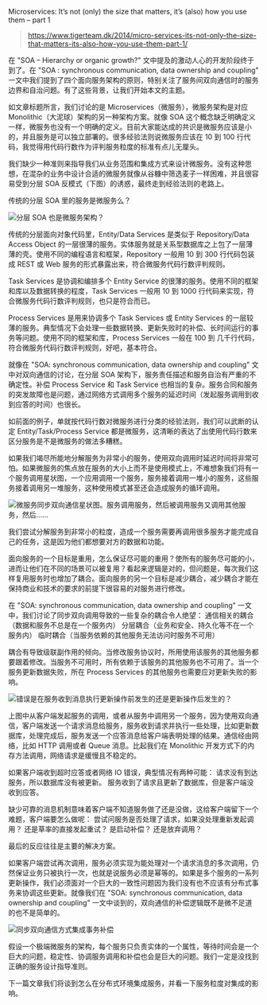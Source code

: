 ﻿Microservices: It’s not (only) the size that matters, it’s (also) how you use them – part 1

> https://www.tigerteam.dk/2014/micro-services-its-not-only-the-size-that-matters-its-also-how-you-use-them-part-1/

在 "SOA – Hierarchy or organic growth?" 文中提及的激动人心的开发阶段终于到了。在 "SOA : synchronous communication, data ownership and coupling" 一文中我们提到了四个面向服务架构的原则，特别关注了服务间双向通信时的服务边界和自治问题。有了这些背景，让我们开始本文的主题。

如文章标题所言，我们讨论的是 Microservices（微服务），微服务架构是对应 Monolithic（大泥球）架构的另一种架构方案。就像 SOA 这个概念缺乏明确定义一样，微服务也没有一个明确的定义。目前大家能达成的共识是微服务应该是小的，并且服务是可以独立部署的。很多经验法则说微服务应该在 10 到 100 行代码，我觉得用代码行数作为评判服务粒度的标准有点儿无厘头。

我们缺少一种准则来指导我们从业务范围和集成方式来设计微服务。没有这种思想，在混杂的业务中设计合适的微服务就像从谷糠中筛选麦子一样困难，并且很容易受到分层 SOA 反模式（下图）的诱惑，最终走到经验法则的老路上。

传统的分层 SOA 里的服务是微服务么？

![分层 SOA 也是微服务架构？](https://www.tigerteam.dk/wp-content/uploads/2014/01/Layered-SOA.png)

传统的分层面向对象代码里，Entity/Data Services 是类似于 Repository/Data Access Object 的一层很薄的服务。实体服务就是关系型数据库之上包了一层薄薄的壳。使用不同的编程语言和框架，Repository 一般用 10 到 300 行代码包装成 REST 或 Web 服务的形式暴露出来，符合微服务代码行数评判规则。

Task Services 是协调和编排多个 Entity Service 的很薄的服务。使用不同的框架和库以及数据转换的程度，Task Services 一般用 10 到 1000 行代码来实现，符合微服务代码行数评判规则，也只是符合而已。

Process Services 是用来协调多个 Task Services 或 Entity Services 的一层较薄的服务。典型情况下会处理一些数据转换、更新失败时的补偿、长时间运行的事务等问题。使用不同的框架和库，Process Services 一般在 100 到 几千行代码，符合微服务代码行数评判规则，好吧，基本符合。

就像在 "SOA: synchronous communication, data ownership and coupling" 文中对双向通信的讨论，在分层 SOA 架构下，服务责任描述和服务自治有严重的不确定性。补偿 Process Service 和 Task Service 也相当的复杂。服务合同和服务的突发故障也是问题，通过网络方式调用多个服务的延迟时间（发起服务调用到收到应答的时间）也很长。

如前面的例子，单就按代码行数对微服务进行分类的经验法则，我们可以武断的认定 Entity/Task/Process Service 都是微服务，这清晰的表达了出使用代码行数来区分服务是不是微服务的做法多糟糕。

如果我们竭尽所能地分解服务为非常小的服务，使用双向调用时延迟时间将非常可怕。如果微服务的焦点放在服务的大小上而不是使用模式上，不难想象我们将有一个服务调用星状图，一个应用调用一个服务，服务接着调用一堆小的服务，这些服务接着调用另一堆服务，这种使用模式甚至还会造成服务的循环调用。

![微服务同步双向通信星状图。服务调用服务，然后被调用服务又调用其他服务，然后……](https://www.tigerteam.dk/wp-content/uploads/2014/02/Microservices_star.png)

我们尝试分解服务到非常小的粒度，造成一个服务需要再调用很多服务才能完成自己的任务，这是因为他们都想要对方的数据和功能。

面向服务的一个目标是重用，怎么保证尽可能的重用？使所有的服务尽可能的小，进而让他们在不同的场景可以被复用？看起来逻辑是对的，但问题是，每次我们这样复用服务时也增加了耦合。面向服务的另一个目标是减少耦合，减少耦合才能在保持商业和技术的要求的前提下很容易的对服务进行修改。

在 "SOA: synchronous communication, data ownership and coupling" 一文中，我们讨论了同步双向调用导致的一些复杂的耦合令人绝望：
  通信相关的耦合（数据和服务不总是在一个服务内）
  分层耦合（业务和安全、持久化等不在一个服务内）
  临时耦合（当服务依赖的其他服务无法访问时服务不可用）

耦合有导致级联副作用的倾向。当修改服务协议时，所用使用该服务的其他服务都要跟着修改。当服务不可用时，所有依赖于该服务的其他服务也不可用了。当一个服务更新数据失败，所在 Process Services 的其他服务也需要应对更新失败的影响。

![错误是在服务收到消息执行更新操作前发生的还是更新操作后发生的？](http://www.tigerteam.dk/wp-content/uploads/2014/02/Service-call-failing.png)

上图中从客户端发起服务的调用，或者从服务中调用另一个服务，因为使用双向通信，客户端发送一个请求消息给服务，服务收到请求并执行一些处理，比如更新数据库，处理完成后，服务发送一个应答消息给客户端表明处理的结果。通信经由网络，比如 HTTP 调用或者 Queue 消息。比起我们在 Monolithic 开发方式下的内存方法调用，网络请求是缓慢且不稳定的。

如果客户端收到超时应答或者网络 IO 错误，典型情况有两种可能：
  请求没有到达服务，所以数据库没有被更新。
  服务收到了请求且更新了数据库，但是客户端没收到应答。

缺少可靠的消息机制意味着客户端不知道服务做了还是没做，这给客户端留下一个难题，客户端要怎么做呢：
  尝试问服务是否处理了请求，如果没处理重新发起调用？
  还是草率的直接发起重试？
  是启动补偿？
  还是放弃调用？

最后的反应往往是主要的解决方案。

如果客户端尝试再次调用，服务必须实现为能处理对一个请求消息的多次调用，仍然保证业务只被执行一次，也就是说服务必须是幂等的。如果是多个服务的一系列更新操作，我们必须面对一个巨大的一致性问题因为我们没有也不应该有分布式事务来协调这些更新。就像我们在 "SOA: synchronous communication, data ownership and coupling" 一文中谈到的，双向通信的补偿逻辑既不是微不足道的也不是简单的。

![同步双向通信方式集成事务补偿](http://www.tigerteam.dk/wp-content/uploads/2014/02/synchronous-SOA-orchestration.png)

假设一个极端微服务的架构，每个服务只负责实体的一个属性，等待时间会是一个巨大的问题，稳定性、协调服务调用和补偿也会是巨大的问题。我们一定是没找到正确的服务设计指导准则。

下一篇文章我们将谈到怎么在分布式环境集成服务，并看一下服务粒度对集成的影响。